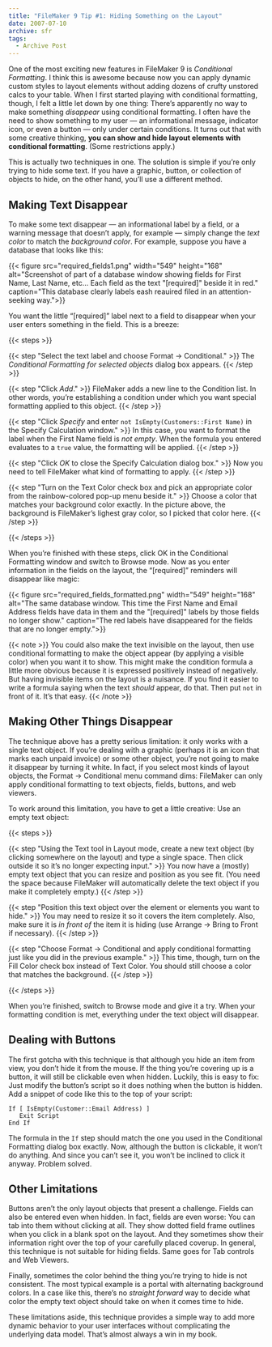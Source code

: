 ```yaml
---
title: "FileMaker 9 Tip #1: Hiding Something on the Layout"
date: 2007-07-10
archive: sfr
tags: 
  - Archive Post
---
```


One of the most exciting new features in FileMaker 9 is *Conditional Formatting*. I think this is awesome because now you can apply dynamic custom styles to layout elements without adding dozens of crufty unstored calcs to your table. When I first started playing with conditional formatting, though, I felt a little let down by one thing: There’s apparently no way to make something *disappear* using conditional formatting. I often have the need to show something to my user — an informational message, indicator icon, or even a button — only under certain conditions. It turns out that with some creative thinking, **you can show and hide layout elements with conditional formatting**. (Some restrictions apply.)

This is actually two techniques in one. The solution is simple if you’re only trying to hide some text. If you have a graphic, button, or collection of objects to hide, on the other hand, you’ll use a different method.

## Making Text Disappear

To make some text disappear — an informational label by a field, or a warning message that doesn’t apply, for example — simply change the *text color* to match the *background color*. For example, suppose you have a database that looks like this:

{{< figure src="required_fields1.png" 
           width="549"
           height="168"
           alt="Screenshot of part of a database window showing fields for First Name, Last Name, etc… Each field as the text \"[required]\" beside it in red."
           caption="This database clearly labels eash reauired filed in an attention-seeking way.">}}

You want the little “[required]” label next to a field to disappear when your user enters something in the field. This is a breeze:

{{< steps >}}

{{< step "Select the text label and choose Format → Conditional." >}}
The *Conditional Formatting for selected objects* dialog box appears.
{{< /step >}}

{{< step "Click *Add*." >}}
FileMaker adds a new line to the Condition list. In other words, you’re establishing a condition under which you want special formatting applied to this object.
{{< /step >}}

{{< step "Click *Specify* and enter `not IsEmpty(Customers::First Name)` in the Specify Calculation window." >}}
In this case, you want to format the label when the First Name field is *not empty*. When the formula you entered evaluates to a `true` value, the formatting will be applied.
{{< /step >}}

{{< step "Click *OK* to close the Specify Calculation dialog box." >}}
Now you need to tell FileMaker what kind of formatting to apply.
{{< /step >}}

{{< step "Turn on the Text Color check box and pick an appropriate color from the rainbow-colored pop-up menu beside it." >}}
Choose a color that matches your background color exactly. In the picture above, the background is FileMaker’s lighest gray color, so I picked that color here.
{{< /step >}}

{{< /steps >}}

When you’re finished with these steps, click OK in the Conditional Formatting window and switch to Browse mode. Now as you enter information in the fields on the layout, the “[required]” reminders will disappear like magic:

{{< figure src="required_fields_formatted.png"
           width="549"
           height="168"
           alt="The same database window. This time the First Name and Email Address fields have data in them and the \"[required]\" labels by those fields no longer show."
           caption="The red labels have disappeared for the fields that are no longer empty.">}}

{{< note >}}
You could also make the text invisible on the layout, then use conditional formatting to make the object appear (by applying a visible color) when you want it to show. This might make the condition formula a little more obvious because it is expressed positively instead of negatively. But having invisible items on the layout is a nuisance. If you find it easier to write a formula saying when the text *should* appear, do that. Then put `not` in front of it. It’s that easy.
{{< /note >}}

## Making Other Things Disappear

The technique above has a pretty serious limitation: it only works with a single text object. If you’re dealing with a graphic (perhaps it is an icon that marks each unpaid invoice) or some other object, you’re not going to make it disappear by turning it white. In fact, if you select most kinds of layout objects, the Format → Conditional menu command dims: FileMaker can only apply conditional formatting to text objects, fields, buttons, and web viewers.

To work around this limitation, you have to get a little creative: Use an empty text object:

{{< steps >}}

{{< step "Using the Text tool in Layout mode, create a new text object (by clicking somewhere on the layout) and type a single space. Then click outside it so it’s no longer expecting input." >}}
You now have a (mostly) empty text object that you can resize and position as you see fit. (You need the space because FileMaker will automatically delete the text object if you make it completely empty.)
{{< /step >}}

{{< step "Position this text object over the element or elements you want to hide." >}}
You may need to resize it so it covers the item completely. Also, make sure it is *in front of* the item it is hiding (use Arrange → Bring to Front if necessary).
{{< /step >}}

{{< step "Choose Format → Conditional and apply conditional formatting just like you did in the previous example." >}}
This time, though, turn on the Fill Color check box instead of Text Color. You should still choose a color that matches the background.
{{< /step >}}

{{< /steps >}}

When you’re finished, switch to Browse mode and give it a try. When your formatting condition is met, everything under the text object will disappear.

## Dealing with Buttons

The first gotcha with this technique is that although you hide an item from view, you don’t hide it from the mouse. If the thing you’re covering up is a button, it will still be clickable even when hidden. Luckily, this is easy to fix: Just modify the button’s script so it does nothing when the button is hidden. Add a snippet of code like this to the top of your script:

```
If [ IsEmpty(Customer::Email Address) ]
   Exit Script
End If
```

The formula in the `If` step should match the one you used in the Conditional Formatting dialog box exactly. Now, although the button is clickable, it won’t do anything. And since you can’t see it, you won’t be inclined to click it anyway. Problem solved.

## Other Limitations

Buttons aren’t the only layout objects that present a challenge. Fields can also be entered even when hidden. In fact, fields are even worse: You can tab into them without clicking at all. They show dotted field frame outlines when you click in a blank spot on the layout. And they sometimes show their information right over the top of your carefully placed coverup. In general, this technique is not suitable for hiding fields. Same goes for Tab controls and Web Viewers.

Finally, sometimes the color behind the thing you’re trying to hide is not consistent. The most typical example is a portal with alternating background colors. In a case like this, there’s no *straight forward* way to decide what color the empty text object should take on when it comes time to hide.

These limitations aside, this technique provides a simple way to add more dynamic behavior to your user interfaces without complicating the underlying data model. That’s almost always a win in my book.
